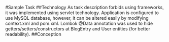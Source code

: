 #Sample Task
##Technology
As task description forbids using frameworks, it was implemented 
using servlet technology. Application is configured to use MySQL database, 
however, it can be altered easily by modifying context.xml and pom.xml. 
Lombok @Data annotation was used to hide getters/setters/constructors at 
BlogEntry and User entities (for better readability).
##Conception
